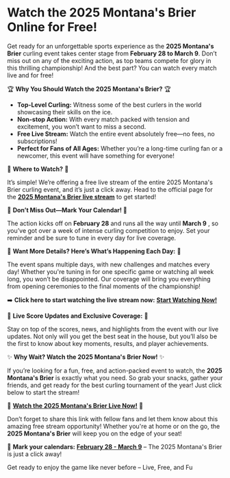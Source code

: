 # Watch the 2025 Montana's Brier Online for Free!

Get ready for an unforgettable sports experience as the **2025 Montana's Brier** curling event takes center stage from **February 28 to March 9**. Don’t miss out on any of the exciting action, as top teams compete for glory in this thrilling championship! And the best part? You can watch every match live and for free!

🏆 **Why You Should Watch the 2025 Montana's Brier?** 🏆

- **Top-Level Curling:** Witness some of the best curlers in the world showcasing their skills on the ice.
- **Non-stop Action:** With every match packed with tension and excitement, you won’t want to miss a second.
- **Free Live Stream:** Watch the entire event absolutely free—no fees, no subscriptions!
- **Perfect for Fans of All Ages:** Whether you’re a long-time curling fan or a newcomer, this event will have something for everyone!

🎥 **Where to Watch?** 🎥

It’s simple! We’re offering a free live stream of the entire 2025 Montana's Brier curling event, and it’s just a click away. Head to the official page for the [**2025 Montana's Brier live stream**](https://tinyurl.com/livestreamfreeo?st=2025montanasbrier&si=gh) to get started!

🚨 **Don’t Miss Out—Mark Your Calendar! 🚨**

The action kicks off on **February 28** and runs all the way until **March 9** , so you’ve got over a week of intense curling competition to enjoy. Set your reminder and be sure to tune in every day for live coverage.

👀 **Want More Details? Here’s What’s Happening Each Day:** 👀

The event spans multiple days, with new challenges and matches every day! Whether you're tuning in for one specific game or watching all week long, you won’t be disappointed. Our coverage will bring you everything from opening ceremonies to the final moments of the championship!

➡️ **Click here to start watching the live stream now:** [**Start Watching Now!**](https://tinyurl.com/livestreamfreeo?st=2025montanasbrier&si=gh)

🔔 **Live Score Updates and Exclusive Coverage:** 🔔

Stay on top of the scores, news, and highlights from the event with our live updates. Not only will you get the best seat in the house, but you’ll also be the first to know about key moments, results, and player achievements.

✨ **Why Wait? Watch the 2025 Montana's Brier Now!** ✨

If you’re looking for a fun, free, and action-packed event to watch, the **2025 Montana's Brier** is exactly what you need. So grab your snacks, gather your friends, and get ready for the best curling tournament of the year! Just click below to start the stream!

🚀 [**Watch the 2025 Montana's Brier Live Now!**](https://tinyurl.com/livestreamfreeo?st=2025montanasbrier&si=gh) 🚀

Don’t forget to share this link with fellow fans and let them know about this amazing free stream opportunity! Whether you're at home or on the go, the **2025 Montana's Brier** will keep you on the edge of your seat!

📅 **Mark your calendars:** [**February 28 - March 9**](https://tinyurl.com/livestreamfreeo?st=2025montanasbrier&si=gh) – The 2025 Montana's Brier is just a click away!

Get ready to enjoy the game like never before – Live, Free, and Fu
